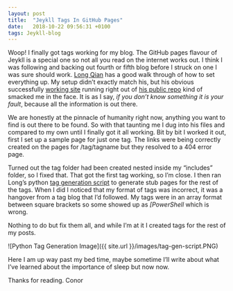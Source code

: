 ```yaml
---
layout: post
title:  "Jeykll Tags In GitHub Pages"
date:   2018-10-22 09:56:31 +0100
tags: Jeykll-blog
---
```


Woop! I finally got tags working for my blog. The GitHub pages flavour of Jeykll is a special one so not all you read on the internet works out. I think I was following and backing out fourth or fifth blog before I struck on one I was sure should work. [Long Qian](http://longqian.me/2017/02/09/github-jekyll-tag/) has a good walk through of how to set everything up. My setup didn’t exactly match his, but his obvious successfully [working site](http://longqian.me/tag/github-page/) running right out of [his public repo](https://github.com/qian256/qian256.github.io) kind of smacked me in the face. It is as I say, _if you don’t know something it is your fault_, because all the information is out there. 

We are honestly at the pinnacle of humanity right now, anything you want to find is out there to be found. So with that taunting me I dug into his files and compared to my own until I finally got it all working. Bit by bit I worked it out, first I set up a sample page for just one tag. The links were being correctly created on the pages for /tag/tagname but they resolved to a 404 error page.

Turned out the tag folder had been created nested inside my “includes” folder, so I fixed that. That got the first tag working, so I’m close. I then ran Long’s python [tag generation script](https://github.com/qian256/qian256.github.io/blob/master/tag_generator.py) to generate stub pages for the rest of the tags. When I did I noticed that my format of tags was incorrect, it was a hangover from a tag blog that I’d followed. My tags were in an array format between square brackets so some showed up as *[PowerShell* which is wrong.

Nothing to do but fix them all, and while I’m at it I created tags for the rest of my posts. 

![Python Tag Generation Image]({{ site.url }}/images/tag-gen-script.PNG)

Here I am up way past my bed time, maybe sometime I’ll write about what I’ve learned about the importance of sleep but now now. 

Thanks for reading.
Conor